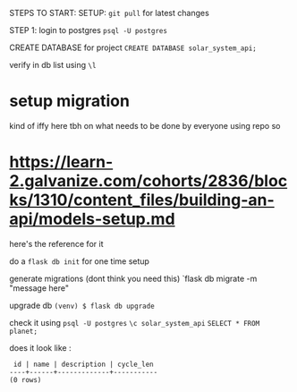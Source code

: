 STEPS TO START:
SETUP:
`git pull`
for latest changes

STEP 1: 
login to postgres
`psql -U postgres`

CREATE DATABASE for project
`CREATE DATABASE solar_system_api;`

verify in db list using
`\l`

# setup migration 
kind of iffy here tbh on what needs to be done by everyone using repo
so 
# https://learn-2.galvanize.com/cohorts/2836/blocks/1310/content_files/building-an-api/models-setup.md
here's the reference for it

do a `flask db init` for one time setup

generate migrations (dont think you need this)
`flask db migrate -m "message here"


upgrade db
`(venv) $ flask db upgrade`

check it using
`psql -U postgres`
`\c solar_system_api`
`SELECT * FROM planet;`

does it look like :
```
 id | name | description | cycle_len 
----+------+-------------+-----------
(0 rows)
```


